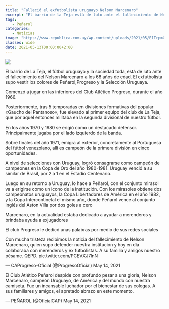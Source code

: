 ```yaml
---
title: "Falleció el exfutbolista uruguayo Nelson Marcenaro"
excerpt: "El barrio de la Teja está de luto ante el fallecimiento de Nelson Marcenaro a la edad de 68 años. El exfutbolista fue campeón del mundo con Peñarol durante el año 1982."
tags:
   - Peñarol
categories:
   - Noticias
image: "https://www.republica.com.uy/wp-content/uploads/2021/05/E1Trpm0WQAcsMI3.jpg"
classes: wide
date: 2021-05-13T00:00:00+2:00
---
```



<img src="https://www.republica.com.uy/wp-content/uploads/2021/05/E1Trpm0WQAcsMI3.jpg">


El barrio de La Teja, el fútbol uruguayo y la sociedad toda, está de luto ante el fallecimiento del Nelson Marcenaro a los 68 años de edad. El exfutbolista supo vestir los colores de Peñarol,Progreso y la Selección Uruguaya.


Comenzó a jugar en las inferiores del Club Atlético Progreso, durante el año 1966.


Posteriormente, tras 5 temporadas en divisiones formativas del popular «Gaucho del Pantanoso», fue elevado al primer equipo del club de La Teja, que por aquel entonces militaba en la segunda divisional de nuestro fútbol.


En los años 1970 y 1980 se erigió como un destacado defensor. Principalmente jugaba por el lado izquierdo de la banda.


Sobre finales del año 1971, emigra al exterior, concretamente al Portuguesa del fútbol venezolano, allí es campeón de la primera división en cinco oportunidades.


A nivel de selecciones con Uruguay, logró consagrarse como campeón de campeones en la Copa de Oro del año 1980-1981. Uruguay venció a su similar de Brasil, por 2 a 1 en el Estadio Centenario.


Luego en su retorno a Uruguay, lo hace a Peñarol, con el conjunto mirasol va a erigirse como un icono de la institución. Con los mirasoles obtiene dos campeonatos uruguayos, la Copa Libertadores de América en el año 1982, y la Copa Intercontinetal el mismo año, donde Peñarol vence al conjunto inglés del Aston Villa por dos goles a cero


Marcenaro, en la actualidad estaba dedicado a ayudar a merenderos y brindaba ayuda a exjugadores


El club Progreso le dedicó unas palabras por medio de sus redes sociales


Con mucha tristeza recibimos la noticia del fallecimiento de Nelson Marcenaro, quien supo defender nuestra institución y hoy en día colaboraba con merenderos y ex futbolistas. A su familia y amigos nuestro pésame. QEPD. pic.twitter.com/PCEVXJ7lnN


— CAProgreso-Oficial (@ProgresoOficial) May 14, 2021





El Club Atlético Peñarol despide con profundo pesar a una gloria, Nelson Marcenaro, campeón Uruguayo, de América y del mundo con nuestra camiseta. Fue un incansable luchador por el bienestar de sus colegas. A sus familiares y amigos, el apretado abrazo en este momento.


— PEÑAROL (@OficialCAP) May 14, 2021

















